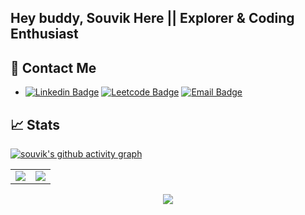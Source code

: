 <!-- - 👋 Hi, I’m Souvik Das
- 👀 I’m interested in BlockChain Development(dApps,deFi)
- 🌱 I’m currently learning DSA & BlockChain Architecture
- 💞️ I’m looking to collaborate on some cool projects on dApps -->

## Hey buddy, Souvik Here || Explorer & Coding Enthusiast

## 📱 Contact Me

- [![Linkedin Badge](https://img.shields.io/badge/LinkedIn-0077B5?style=for-the-badge&logo=Linkedin&logoColor=white&link=https://www.linkedin.com/in/isouvikdas/)](https://www.linkedin.com/in/isouvikdas/) [![Leetcode Badge](https://img.shields.io/badge/-LeetCode-FFA116?style=for-the-badge&logo=LeetCode&logoColor=black&link=https://leetcode.com/souvik_wizard/)](https://leetcode.com/souvik_wizard/)  [![Email Badge](https://img.shields.io/badge/Gmail-D14836?style=for-the-badge&logo=gmail&logoColor=white&link=mailto:dassouvik3327@gmail.com)](mailto:dassouvik3327@gmail.com)


## 📈 Stats
[![souvik's github activity graph](https://activity-graph.herokuapp.com/graph?username=souvik-wizard&theme=green)](https://github.com/souvik-wizard/github-readme-activity-graph)
<table>
<tr>
<td>
<img src="https://github-readme-stats.vercel.app/api?username=souvik-wizard&include_all_commits=true&count_private=true&show_icons=true&line_height=20&theme=tokyonight"/>
<td><img src="https://github-readme-stats.vercel.app/api/top-langs?username=souvik-wizard&show_icons=true&locale=en&layout=compact&theme=tokyonight" />
</td>
</tr>
</table>
<p align="center">
<img align="center" src="http://github-readme-streak-stats.herokuapp.com?user=souvik-wizard&theme=prussian"/>
</p>
